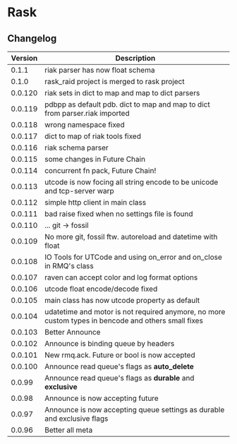 # Rask

## Changelog

|Version|Description|
|----|----|
|0.1.1|riak parser has now float schema|
|0.1.0|rask_raid project is merged to rask project|
|0.0.120|riak sets in dict to map and map to dict parsers|
|0.0.119|pdbpp as default pdb. dict to map and map to dict from parser.riak imported|
|0.0.118|wrong namespace fixed|
|0.0.117|dict to map of riak tools fixed|
|0.0.116|riak schema parser|
|0.0.115|some changes in Future Chain|
|0.0.114|concurrent fn pack, Future Chain!|
|0.0.113|utcode is now focing all string encode to be unicode and tcp-server warp|
|0.0.112|simple http client in main class|
|0.0.111|bad raise fixed when no settings file is found|
|0.0.110|... git -> fossil| 
|0.0.109|No more git, fossil ftw. autoreload and datetime with float|
|0.0.108|IO Tools for UTCode and using on_error and on_close in RMQ's class|
|0.0.107|raven can accept color and log format options|
|0.0.106|utcode float encode/decode fixed|
|0.0.105|main class has now utcode property as default|
|0.0.104|udatetime and motor is not required anymore, no more custom types in bencode and others small fixes|
|0.0.103|Better Announce|
|0.0.102|Announce is binding queue by headers|
|0.0.101|New rmq.ack. Future or bool is now accepted|
|0.0.100|Announce read queue's flags as **auto_delete**|
|0.0.99|Announce read queue's flags as **durable** and **exclusive**|
|0.0.98|Announce is now accepting future|
|0.0.97|Announce is now accepting queue settings as durable and exclusive flags|
|0.0.96|Better all meta|
